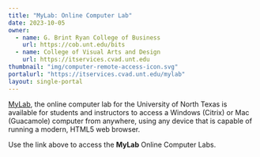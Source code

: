 ```yaml
---
title: "MyLab: Online Computer Lab"
date: 2023-10-05
owner:
  - name: G. Brint Ryan College of Business
    url: https://cob.unt.edu/bits
  - name: College of Visual Arts and Design
    url: https://itservices.cvad.unt.edu
thumbnail: "img/computer-remote-access-icon.svg"
portalurl: "https://itservices.cvad.unt.edu/mylab"
layout: single-portal
---
```

[MyLab](https://mylab.unt.edu 'MyLab'), the online computer lab for the University of North Texas is available for students and instructors to access a Windows (Citrix) or Mac (Guacamole) computer from anywhere, using any device that is capable of running a modern, HTML5 web browser. 

Use the link above to access the **MyLab** Online Computer Labs.
